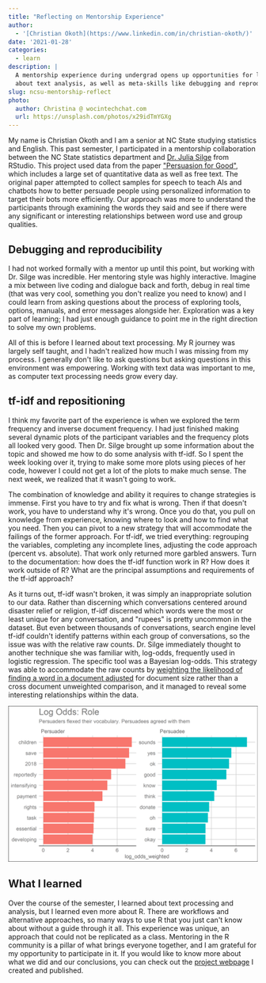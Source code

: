 ```yaml
---
title: "Reflecting on Mentorship Experience"
author:
  - '[Christian Okoth](https://www.linkedin.com/in/christian-okoth/)'
date: '2021-01-28'
categories:
  - learn
description: |
  A mentorship experience during undergrad opens up opportunities for learning
  about text analysis, as well as meta-skills like debugging and reproducibility.
slug: ncsu-mentorship-reflect
photo:
  author: Christina @ wocintechchat.com
  url: https://unsplash.com/photos/x29idTmYGXg
---
```


My name is Christian Okoth and I am a senior at NC State studying statistics and English. This past semester, I participated in a mentorship collaboration between the NC State statistics department and [Dr. Julia Silge](https://juliasilge.com/) from RStudio. This project used data from the paper ["Persuasion for Good"](https://doi.org/10.18653/v1/p19-1566), which includes a large set of quantitative data as well as free text. The original paper attempted to collect samples for speech to teach AIs and chatbots how to better persuade people using personalized information to target their bots more efficiently. Our approach was more to understand the participants through examining the words they said and see if there were any significant or interesting relationships between word use and group qualities.

## Debugging and reproducibility

I had not worked formally with a mentor up until this point, but working with Dr. Silge was incredible. Her mentoring style was highly interactive. Imagine a mix between live coding and dialogue back and forth, debug in real time (that was very cool, something you don't realize you need to know) and I could learn from asking questions about the process of exploring tools, options, manuals, and error messages alongside her. Exploration was a key part of learning; I had just enough guidance to point me in the right direction to solve my own problems.  

All of this is before I learned about text processing. My R journey was largely self taught, and I hadn't realized how much I was missing from my process. I generally don't like to ask questions but asking questions in this environment was empowering. Working with text data was important to me, as computer text processing needs grow every day. 

## tf-idf and repositioning

I think my favorite part of the experience is when we explored the term frequency and inverse document frequency. I had just finished making several dynamic plots of the participant variables and the frequency plots all looked very good. Then Dr. Silge brought up some information about the topic and showed me how to do some analysis with tf-idf. So I spent the week looking over it, trying to make some more plots using pieces of her code, however I could not get a lot of the plots to make much sense. The next week, we realized that it wasn't going to work. 

The combination of knowledge and ability it requires to change strategies is immense. First you have to try and fix what is wrong. Then if that doesn't work, you have to understand why it's wrong. Once you do that, you pull on knowledge from experience, knowing where to look and how to find what you need. Then you can pivot to a new strategy that will accommodate the failings of the former approach. 
For tf-idf, we tried everything: regrouping the variables, completing any incomplete lines, adjusting the code approach (percent vs. absolute). That work only returned more garbled answers. Turn to the documentation: how does the tf-idf function work in R? How does it work outside of R? What are the principal assumptions and requirements of the tf-idf approach? 

As it turns out, tf-idf wasn't broken, it was simply an inappropriate solution to our data. Rather than discerning which conversations centered around disaster relief or religion, tf-idf discerned which words were the most or least unique for any conversation, and "rupees" is pretty uncommon in the dataset. But even between thousands of conversations, search engine level tf-idf couldn't identify patterns within each group of conversations, so the issue was with the relative raw counts. Dr. Silge immediately thought to another technique she was familiar with, log-odds, frequently used in logistic regression. The specific tool was a Bayesian log-odds.  This strategy was able to accommodate the raw counts by [weighting the likelihood of finding a word in a document adjusted](https://juliasilge.github.io/tidylo/) for document size rather than a cross document unweighted comparison, and it managed to reveal some interesting relationships within the data.

![roles](log_odds_role.png)

## What I learned

Over the course of the semester, I learned about text processing and analysis, but I learned even more about R. There are workflows and alternative approaches, so many ways to use R that you just can't know about without a guide through it all. This experience was unique, an approach that could not be replicated as a class. Mentoring in the R community is a pillar of what brings everyone together, and I am grateful for my opportunity to participate in it.
If you would like to know more about what we did and our conclusions, you can check out the [project webpage](https://rpubs.com/cmokoth/persuasion) I created and published.

